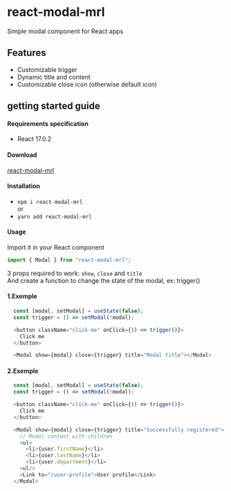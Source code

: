 # react-modal-mrl

Simple modal component for React apps

## Features

- Customizable trigger
- Dynamic title and content
- Customizable close icon (otherwise default icon)

## getting started guide

#### Requirements specification

- React 17.0.2<br>

#### Download

[react-modal-mrl](https://www.npmjs.com/package/react-modal-mrl)

#### Installation

- `npm i react-modal-mrl`<br>
  or<br>
- `yarn add react-modal-mrl`

#### Usage

Import it in your React component<br>

```js
import { Modal } from "react-modal-mrl";
```

3 props required to work: `show`, `close` and `title`<br>
And create a function to change the state of the modal, ex: trigger()

#### 1.Exemple

```js
  const [modal, setModal] = useState(false);
  const trigger = () => setModal(!modal);

  <button className="click-me" onClick={() => trigger()}>
    Click me
  </button>

  <Modal show={modal} close={trigger} title="Modal title"></Modal>
```

#### 2.Exemple

```js
  const [modal, setModal] = useState(false);
  const trigger = () => setModal(!modal);

  <button className="click-me" onClick={() => trigger()}>
    Click me
  </button>

  <Modal show={modal} close={trigger} title="Successfully registered">
    // Modal content with children
    <ul>
      <li>{user.firstName}</li>
      <li>{user.lastName}</li>
      <li>{user.department}</li>
    <ul/>
    <Link to="/user-profile">User profile</Link>
  </Modal>
```
